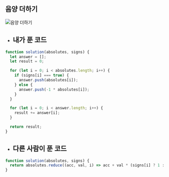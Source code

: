 ## 음양 더하기

![음양 더하기](https://cdn.discordapp.com/attachments/1069627422581989409/1102959780500361347/image.png)

- ## 내가 푼 코드

```js
function solution(absolutes, signs) {
  let answer = [];
  let result = 0;

  for (let i = 0; i < absolutes.length; i++) {
    if (signs[i] === true) {
      answer.push(absolutes[i]);
    } else {
      answer.push(-1 * absolutes[i]);
    }
  }

  for (let i = 0; i < answer.length; i++) {
    result += answer[i];
  }

  return result;
}
```

- ## 다른 사람이 푼 코드

```js
function solution(absolutes, signs) {
  return absolutes.reduce((acc, val, i) => acc + val * (signs[i] ? 1 : -1), 0);
}
```

